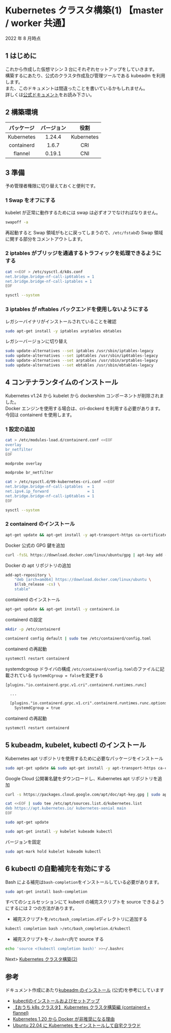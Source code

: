 # Kubernetes クラスタ構築(1) 【master / worker 共通】

2022 年 8 月時点

## 1 はじめに

これから作成した仮想マシン 3 台にそれぞれセットアップをしていきます。  
構築するにあたり、公式のクラスタ作成及び管理ツールである kubeadm を利用します。  
また、このドキュメントは間違ったことを書いているかもしれません。  
詳しくは[公式ドキュメント](https://kubernetes.io/ja/docs/setup/production-environment/tools/kubeadm/install-kubeadm/)をお読み下さい。

## 2 構築環境

| パッケージ | バージョン |    役割    |
| :--------: | :--------: | :--------: |
| Kubernetes |   1.24.4   | Kubernetes |
| containerd |   1.6.7    |    CRI     |
|  flannel   |   0.19.1   |    CNI     |

## 3 準備

予め管理者権限に切り替えておくと便利です。

### 1 Swap をオフにする

kubelet が正常に動作するためには swap は必ずオフでなければなりません。

```bash
swapoff -a
```

再起動すると Swap 領域がもとに戻ってしまうので、`/etc/fstab`の Swap 領域に関する部分をコメントアウトします。

### 2 iptables がブリッジを通過するトラフィックを処理できるようにする

```bash
cat <<EOF > /etc/sysctl.d/k8s.conf
net.bridge.bridge-nf-call-ip6tables = 1
net.bridge.bridge-nf-call-iptables = 1
EOF
```

```bash
sysctl --system
```

### 3 iptables が nftables バックエンドを使用しないようにする

レガシーバイナリがインストールされていることを確認

```bash
sudo apt-get install -y iptables arptables ebtables
```

レガシーバージョンに切り替え

```bash
sudo update-alternatives --set iptables /usr/sbin/iptables-legacy
sudo update-alternatives --set ip6tables /usr/sbin/ip6tables-legacy
sudo update-alternatives --set arptables /usr/sbin/arptables-legacy
sudo update-alternatives --set ebtables /usr/sbin/ebtables-legacy
```

## 4 コンテナランタイムのインストール

Kubernetes v1.24 から kubelet から dockershim コンポーネントが削除されました。  
Docker エンジンを使用する場合は、cri-dockerd を利用する必要があります。  
今回は containerd を使用します。

### 1 設定の追加

```bash
cat > /etc/modules-load.d/containerd.conf <<EOF
overlay
br_netfilter
EOF
```

```bash
modprobe overlay
```

```bash
modprobe br_netfilter
```

```bash
cat > /etc/sysctl.d/99-kubernetes-cri.conf <<EOF
net.bridge.bridge-nf-call-iptables  = 1
net.ipv4.ip_forward                 = 1
net.bridge.bridge-nf-call-ip6tables = 1
EOF
```

```bash
sysctl --system
```

### 2 containerd のインストール

```bash
apt-get update && apt-get install -y apt-transport-https ca-certificates curl software-properties-common
```

Docker 公式の GPG 鍵を追加

```bash
curl -fsSL https://download.docker.com/linux/ubuntu/gpg | apt-key add -
```

Docker の apt リポジトリの追加

```bash
add-apt-repository \
    "deb [arch=amd64] https://download.docker.com/linux/ubuntu \
    $(lsb_release -cs) \
    stable"
```

containerd のインストール

```bash
apt-get update && apt-get install -y containerd.io
```

containerd の設定

```bash
mkdir -p /etc/containerd
```

```bash
containerd config default | sudo tee /etc/containerd/config.toml
```

containerd の再起動

```bash
systemctl restart containerd
```

systemdcgroup ドライバの構成
`/etc/containerd/config.toml`のファイルに記載されている
`SystemdCgroup = false`を変更する

```txt
[plugins."io.containerd.grpc.v1.cri".containerd.runtimes.runc]

  ...

  [plugins."io.containerd.grpc.v1.cri".containerd.runtimes.runc.options]
    SystemdCgroup = true
```

containerd の再起動

```bash
systemctl restart containerd
```

## 5 kubeadm, kubelet, kubectl のインストール

Kubernetes apt リポジトリを使用するために必要なパッケージをインストール

```bash
sudo apt-get update && sudo apt-get install -y apt-transport-https ca-certificates curl
```

Google Cloud 公開署名鍵をダウンロードし、Kubernetes apt リポジトリを追加

```bash
curl -s https://packages.cloud.google.com/apt/doc/apt-key.gpg | sudo apt-key add -
```

```bash
cat <<EOF | sudo tee /etc/apt/sources.list.d/kubernetes.list
deb https://apt.kubernetes.io/ kubernetes-xenial main
EOF
```

```bash
sudo apt-get update
```

```bash
sudo apt-get install -y kubelet kubeadm kubectl
```

バージョンを固定

```bash
sudo apt-mark hold kubelet kubeadm kubectl
```

## 6 kubectl の自動補完を有効にする

Bash による補完は`bash-completion`をインストールしている必要があります。

```bash
sudo apt-get install bash-completion
```

すべてのシェルセッションにて kubectl の補完スクリプトを source できるようにするには 2 つの方法があります。

- 補完スクリプトを`/etc/bash_completion.d`ディレクトリに追加する

```bash
kubectl completion bash >/etc/bash_completion.d/kubectl
```

- 補完スクリプトを`~/.bashrc`内で source する

```bash
echo 'source <(kubectl completion bash)' >>~/.bashrc
```

Next> [Kubernetes クラスタ構築(2)](./setup-k8s-master.md)

## 参考

ドキュメント作成にあたり[kubeadm のインストール](https://kubernetes.io/ja/docs/setup/production-environment/tools/kubeadm/install-kubeadm/) (公式)を参考にしています
- [kubectlのインストールおよびセットアップ](https://kubernetes.io/ja/docs/tasks/tools/install-kubectl/)
- [【おうち k8s クラスタ】 Kubernetes クラスタ構築編 (containerd + flannel)](https://4mo.co/k8s-setup-home-cluster/)
- [Kubernetes 1.20 から Docker が非推奨になる理由](https://blog.inductor.me/entry/2020/12/03/061329)
- [Ubuntu 22.04 に Kubernetes をインストールして自宅クラウド](https://rabbit-note.com/2022/08/09/build-kubernetes-home-cluster/)
